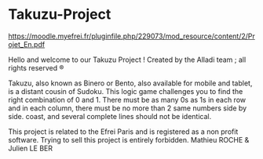 # Takuzu-Project
https://moodle.myefrei.fr/pluginfile.php/229073/mod_resource/content/2/Projet_En.pdf

Hello and welcome to our Takuzu Project ! 
Created by the Alladi team ; all rights reserved ®

Takuzu, also known as Binero or Bento, also available for mobile and tablet, is a distant cousin of Sudoku. This logic game challenges you to find the right combination of 0 and 1. There must be as many 0s as 1s in each row and in each column, there must be no more than 2 same numbers side by side. coast, and several complete lines should not be identical.

This project is related to the Efrei Paris and is registered as a non profit software.
Trying to sell this project is entirely forbidden.
Mathieu ROCHE & Julien LE BER


